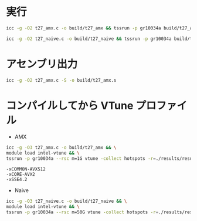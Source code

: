 # 実行

```sh
icc -g -O2 t27_amx.c -o build/t27_amx && tssrun -p gr10034a build/t27_amx
```

```sh
icc -g -O2 t27_naive.c -o build/t27_naive && tssrun -p gr10034a build/t27_naive
```

# アセンブリ出力

```sh
icc -g -O2 t27_amx.c -S -o build/t27_amx.s
```

# コンパイルしてから VTune プロファイル

- AMX
```sh
icc -g -O3 t27_amx.c -o build/t27_amx && \
module load intel-vtune && \
tssrun -p gr10034a --rsc m=1G vtune -collect hotspots -r=./results/result_amx build/t27_amx
```

```
-xCOMMON-AVX512
-xCORE-AVX2
-xSSE4.2
```

- Naive
```sh
icc -g -O3 t27_naive.c -o build/t27_naive && \
module load intel-vtune && \
tssrun -p gr10034a --rsc m=50G vtune -collect hotspots -r=./results/result_naive build/t27_naive
```
